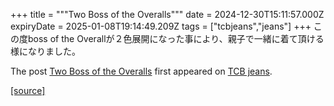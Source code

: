 +++
title = """Two Boss of the Overalls"""
date = 2024-12-30T15:11:57.000Z
expiryDate = 2025-01-08T19:14:49.209Z
tags = ["tcbjeans","jeans"]
+++
この度boss of the Overallが２色展開になった事により、親子で一緒に着て頂ける様になりました。

The post [Two Boss of the Overalls](http://tcbjeans.com/2024/12/31/50583) first appeared on [TCB jeans](http://tcbjeans.com).

[[source]](http://tcbjeans.com/2024/12/31/50583)
